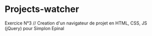 # Projects-watcher
Exercice N°3 // Creation d'un navigateur de projet en HTML, CSS, JS (jQuery) pour Simplon Epinal
